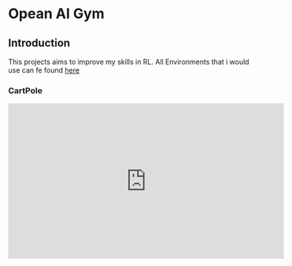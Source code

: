 # Opean AI Gym
## Introduction
This projects aims to improve my skills in RL. All Environments that i would use can fe found [here](https://www.gymlibrary.ml/)

### CartPole
<iframe width="560" height="315" src="https://www.youtube.com/embed/-0jJZjB42ZU" title="YouTube video player" frameborder="0" allow="accelerometer; autoplay; clipboard-write; encrypted-media; gyroscope; picture-in-picture" allowfullscreen></iframe>
